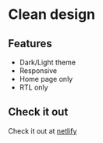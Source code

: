 # Clean design
## Features
 - Dark/Light theme
 - Responsive
 - Home page only
 - RTL only
 
## Check it out
Check it out at [netlify](https://vigilant-ptolemy-546afb.netlify.app/)
